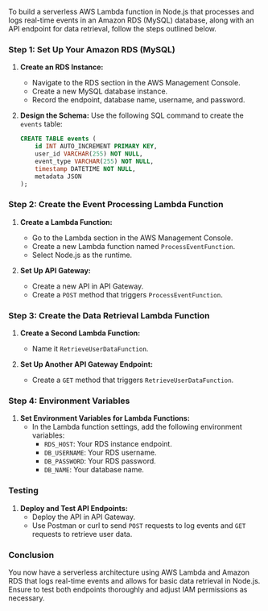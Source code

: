 To build a serverless AWS Lambda function in Node.js that processes and logs real-time events in an Amazon RDS (MySQL) database, along with an API endpoint for data retrieval, follow the steps outlined below.

### Step 1: Set Up Your Amazon RDS (MySQL)

1. **Create an RDS Instance:**
   - Navigate to the RDS section in the AWS Management Console.
   - Create a new MySQL database instance.
   - Record the endpoint, database name, username, and password.

2. **Design the Schema:**
   Use the following SQL command to create the `events` table:

   ```sql
   CREATE TABLE events (
       id INT AUTO_INCREMENT PRIMARY KEY,
       user_id VARCHAR(255) NOT NULL,
       event_type VARCHAR(255) NOT NULL,
       timestamp DATETIME NOT NULL,
       metadata JSON
   );
   ```

### Step 2: Create the Event Processing Lambda Function

1. **Create a Lambda Function:**
   - Go to the Lambda section in the AWS Management Console.
   - Create a new Lambda function named `ProcessEventFunction`.
   - Select Node.js as the runtime.

2. **Set Up API Gateway:**
   - Create a new API in API Gateway.
   - Create a `POST` method that triggers `ProcessEventFunction`.

### Step 3: Create the Data Retrieval Lambda Function

1. **Create a Second Lambda Function:**
   - Name it `RetrieveUserDataFunction`.

2. **Set Up Another API Gateway Endpoint:**
   - Create a `GET` method that triggers `RetrieveUserDataFunction`.

### Step 4: Environment Variables

1. **Set Environment Variables for Lambda Functions:**
   - In the Lambda function settings, add the following environment variables:
     - `RDS_HOST`: Your RDS instance endpoint.
     - `DB_USERNAME`: Your RDS username.
     - `DB_PASSWORD`: Your RDS password.
     - `DB_NAME`: Your database name.

### Testing

1. **Deploy and Test API Endpoints:**
   - Deploy the API in API Gateway.
   - Use Postman or curl to send `POST` requests to log events and `GET` requests to retrieve user data.

### Conclusion

You now have a serverless architecture using AWS Lambda and Amazon RDS that logs real-time events and allows for basic data retrieval in Node.js. Ensure to test both endpoints thoroughly and adjust IAM permissions as necessary.
